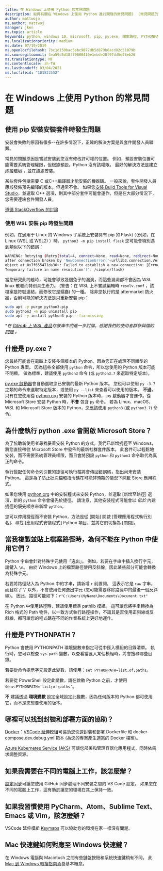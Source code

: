 ```yaml
---
title: 在 Windows 上使用 Python 的常見問題
description: 取得有關在 Windows 上使用 Python 進行開發的常見問題)  (常見問題的解答。
author: mattwojo
ms.author: mattwoj
manager: jken
ms.topic: article
keywords: python, windows 10, microsoft, pip, py.exe, 檔案路徑, PYTHONPATH, python 部署, python 封裝
ms.localizationpriority: medium
ms.date: 07/19/2019
ms.openlocfilehash: 7bc1d159bac5ebc9877db5d879b6acd82c51079b
ms.sourcegitcommit: 4ea59d5d18f79800410e1ebde28f97dd5e45eb26
ms.translationtype: MT
ms.contentlocale: zh-TW
ms.lasthandoff: 03/04/2021
ms.locfileid: "101823552"
---
```

# <a name="frequently-asked-questions-about-using-python-on-windows"></a>在 Windows 上使用 Python 的常見問題

## <a name="trouble-installing-a-package-with-pip-install"></a>使用 pip 安裝安裝套件時發生問題

安裝會失敗的原因有很多--在許多情況下，正確的解決方案是與套件開發人員聯繫。

常見的問題原因是嘗試安裝到您沒有修改許可權的位置。 例如，預設安裝位置可能需要系統管理權限，但根據預設，Python 沒有該權限。 最好的解決方法是建立 [虛擬環境](./web-frameworks.md#create-a-virtual-environment) ，並在該處安裝。

某些套件包括需要 C 或C++編譯器才能安裝的機器碼。 一般來說，套件開發人員應該發佈預先編譯的版本，但通常不會。 如果您[安裝 Build Tools for Visual Studio](https://visualstudio.microsoft.com/downloads/#build-tools-for-visual-studio-2019)，並選取 C++ 選項，則其中部分套件可能會運作，但是在大部分情況下，您需要連絡套件開發人員。

[遵循 StackOverflow 的討論](https://stackoverflow.com/questions/4750806/how-do-i-install-pip-on-windows/12476379)

### <a name="trouble-installing-pip-with-wsl"></a>使用 WSL 安裝 pip 時發生問題

例如，在適用于 Linux 的 Windows 子系統上安裝具有 pip 的 Flask)  (（例如，在 Linux (WSL 或 WSL2) ）時， `python3 -m pip install flask` 您可能會特別遇到類似以下的錯誤：

```bash
WARNING: Retrying (Retry(total=4, connect=None, read=None, redirect=None, status=None))
after connection broken by 'NewConnectionError('<urllib3.connection.VerifiedHTTPSConnection
object at 0x7f655471da30>: Failed to establish a new connection: [Errno -3]
Temporary failure in name resolution')': /simple/flask/
```

當您研究此問題時，可能會導致幾個兔子的漏洞，而這些漏洞都不會因為 WSL linux 散發而特別具生產力。  (警告：在 WSL 上不嘗試編輯時 `resolv.conf` ，該檔案是符號連結，而修改它是蠕蟲) 的一種。 除非您執行的是 aftermarket 防火牆，否則可能的解決方法是只重新安裝 pip：

```bash
sudo apt -y purge python3-pip
sudo python3 -m pip uninstall pip
sudo apt -y install python3-pip --fix-missing
```

**在 [GitHub 上 WSL 產品](https://github.com/microsoft/WSL/issues/4020)存放庫中的進一步討論。感謝我們的使用者群參與檔的 [問題](https://github.com/MicrosoftDocs/windows-uwp/issues/2679) 。*

## <a name="what-is-pyexe"></a>什麼是 py.exe？

您最終可能會在電腦上安裝多個版本的 Python，因為您正在處理不同類型的 Python 專案。 因為這些全都使用 `python` 命令，所以您使用的 Python 版本可能不明顯。 做為標準，建議使用 `python3` 命令 (或 `python3.7` 來選取特定版本)。

[py.exe 啟動器](https://docs.python.org/3/using/windows.html#launcher)會自動選取您已安裝的最新 Python 版本。 您也可以使用 `py -3.7` 之類的命令來選取特定版本，或使用 `py --list` 來查看可以使用的版本。 **不過**，只有在您使用從 [python.org](https://www.python.org/downloads/windows/) 安裝的 Python 版本時，.py 啟動器才會運作。從 Microsoft Store 安裝 Python 時，**不會** 包含 `py` 命令。 若為 Linux、macOS、WSL 和 Microsoft Store 版本的 Python，您應該使用 `python3` (或 `python3.7`) 命令。

## <a name="why-does-running-pythonexe-open-the-microsoft-store"></a>為什麼執行 python .exe 會開啟 Microsoft Store？

為了協助新使用者尋找妥善安裝 Python 的方式，我們已新增捷徑至 Windows，將您直接帶往 Microsoft Store 中發佈的最新社群套件版本。 此套件可以輕鬆地安裝，而不需要系統管理員權限，而且會將預設 `python` 和 `python3` 命令取代為真正的命令。

執行搭配任何命令列引數的捷徑可執行檔將會傳回錯誤碼，指出尚未安裝 Python。 這是為了防止批次檔和指令碼在可能非預期的情況下開啟 Store 應用程式。

如果您使用 [python.org](https://www.python.org/downloads/windows/) 中的安裝程式來安裝 Python，並選取 [新增至路徑] 選項，新的 `python` 命令會優先於捷徑。 請注意，其他安裝程式可能會以 _低於_ 內建捷徑的優先順序來新增 `python`。

您可以停用捷徑而不安裝 Python，方法是從 [開始] 開啟 [管理應用程式執行別名]、尋找 [應用程式安裝程式] Python 項目，並將它們切換為 [關閉]。

## <a name="why-dont-file-paths-work-in-python-when-i-copy-paste-them"></a>當我複製並貼上檔案路徑時，為何不能在 Python 中使用它們？

Python 字串會針對特殊字元使用「逸出」。 例如，若要在字串中插入換行字元，請鍵入 `\n`。 由於 Windows 上的檔案路徑使用反斜線，因此某些部分可能會轉換為特殊字元。

若要將路徑貼入為 Python 中的字串，請新增 `r` 前置詞。 這表示它是 `raw` 字串，而且除了 \” 以外，不會使用任何逸出字元 (您可能需要移除路徑中的最後一個反斜線)。 因此，路徑可能如下：`r"C:\Users\MyName\Documents\Document.txt"`

在 Python 中使用路徑時，建議使用標準 pathlib 模組。 這可讓您將字串轉換為 Rich 格式的 Path 物件，以一致方式執行路徑操作，不論其是否使用正斜線或反斜線，都可讓您的程式碼在不同的作業系統上更好地運作。

## <a name="what-is-pythonpath"></a>什麼是 PYTHONPATH？

Python 會使用 PYTHONPATH 環境變數來指定可從中匯入模組的目錄清單。 執行時，您可以檢查 `sys.path` 變數，以查看當匯入某個模組時，將會搜尋哪些目錄。

若要從命令提示字元設定此變數，請使用：`set PYTHONPATH=list;of;paths`。

若要從 PowerShell 設定此變數，請在啟動 Python 之前，才使用 `$env:PYTHONPATH=’list;of;paths’`。

**不** 建議透過 **環境變數** 設定全域設定此變數，因為任何版本的 Python 都可使用它，而不是您想要使用的版本。

## <a name="where-can-i-find-help-with-packaging-and-deployment"></a>哪裡可以找到封裝和部署方面的協助？

[Docker](https://code.visualstudio.com/docs/azure/docker)：[VSCode 延伸模組](https://code.visualstudio.com/docs/azure/docker)可協助您快速封裝和部署 Dockerfile 和 docker-compose.dev.debug.yml 範本 (為您的專案產生適當的 Docker 檔案)。

[Azure Kubernetes Service (AKS)](/azure/aks/) 可讓您部署和管理容器化應用程式，同時依需求調整資源。

## <a name="what-if-i-need-to-work-across-different-machines"></a>如果我需要在不同的電腦上工作，該怎麼辦？

[設定同步](https://marketplace.visualstudio.com/items?itemName=Shan.code-settings-sync)可讓您使用 GitHub 同步處理不同安裝之間的 VS Code 設定。 如果您在不同的電腦上工作，這有助於讓您的環境在其上保持一致。

## <a name="what-if-im-used-to-using-pycharm-atom-sublime-text-emacs-or-vim"></a>如果我習慣使用 PyCharm、Atom、Sublime Text、Emacs 或 Vim，該怎麼辦？

VSCode 延伸模組 [Keymaps](https://marketplace.visualstudio.com/search?target=VSCode&category=Keymaps&sortBy=Downloads) 可以協助您的環境在家一樣沒有問題。

## <a name="how-do-mac-shortcut-keys-map-to-windows-shortcut-keys"></a>Mac 快速鍵如何對應至 Windows 快速鍵？

在 Windows 電腦與 Macintosh 之間有些鍵盤按鈕和系統快速鍵稍有不同。 此 [Mac 到 Windows 轉換指南](../dev-environment/mac-to-windows.md)涵蓋基本概念。
